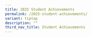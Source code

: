 ```yaml
---
title: 2025 Student Achievements
permalink: /2025-student-achievements/
variant: tiptap
description: ""
third_nav_title: Student Achievements
---
```

<p></p>
